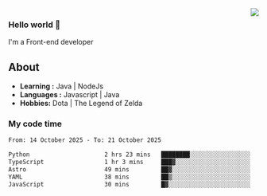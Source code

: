 <img align='right' src="https://github-readme-stats.vercel.app/api?username=jumodada&show_icons=true&theme=vue">

### Hello world 👋

I'm a Front-end developer 
    
## About
-  **Learning :** Java | NodeJs
-  **Languages :** Javascript | Java
-  **Hobbies:** Dota | The Legend of Zelda

### My code time

<!--START_SECTION:waka-->

```txt
From: 14 October 2025 - To: 21 October 2025

Python                     2 hrs 23 mins   ████████░░░░░░░░░░░░░░░░░   32.60 %
TypeScript                 1 hr 3 mins     ███▓░░░░░░░░░░░░░░░░░░░░░   14.45 %
Astro                      49 mins         ██▓░░░░░░░░░░░░░░░░░░░░░░   11.21 %
YAML                       38 mins         ██▒░░░░░░░░░░░░░░░░░░░░░░   08.67 %
JavaScript                 30 mins         █▓░░░░░░░░░░░░░░░░░░░░░░░   06.84 %
```

<!--END_SECTION:waka-->
